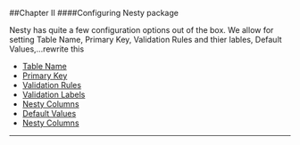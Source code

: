 ##Chapter II
####Configuring Nesty package

Nesty has quite a few configuration options out of the box. We allow for setting Table Name, Primary Key, Validation Rules and thier lables, Default Values,...rewrite this

* [Table Name](#table-name "/manuals/nesty/configuration/table-name")
* [Primary Key](#primary-key "/manuals/nesty/configuration/primary-key")
* [Validation Rules](#validation-rules "/manuals/nesty/configuration/validation-rules")
* [Validation Labels](#validation-labels "/manuals/nesty/configuration/validation-labels")
* [Nesty Columns](#nesty-columns "/manuals/nesty/configuration/nesty-columns")
* [Default Values](#default-values "/manuals/nesty/configuration/default-values")
* [Nesty Columns](#nesty-columns "/manuals/nesty/configuration/nesty-columns")

----------

